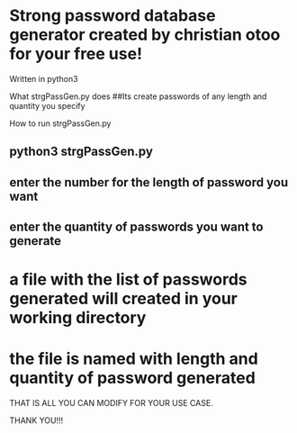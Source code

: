 # Strong password database generator created by christian otoo for your free use!
Written in python3

What strgPassGen.py does
##Its create passwords of any length and quantity you specify


How to run strgPassGen.py
## python3 strgPassGen.py
## enter the number for the length of password you want
## enter the quantity of passwords you want to generate
# a file with the list of passwords generated will created in your working directory
# the file is named with length and quantity of password generated


THAT IS ALL
YOU CAN MODIFY FOR YOUR USE CASE.


THANK YOU!!!
